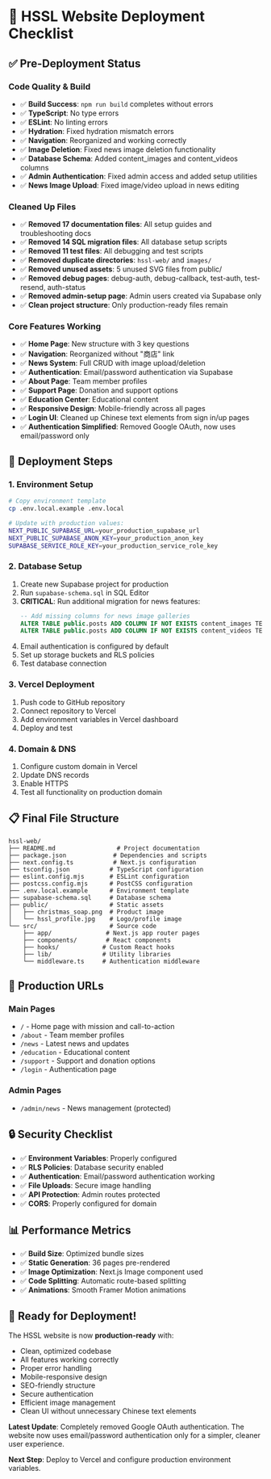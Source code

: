 # 🚀 HSSL Website Deployment Checklist

## ✅ Pre-Deployment Status

### **Code Quality & Build**
- ✅ **Build Success**: `npm run build` completes without errors
- ✅ **TypeScript**: No type errors
- ✅ **ESLint**: No linting errors
- ✅ **Hydration**: Fixed hydration mismatch errors
- ✅ **Navigation**: Reorganized and working correctly
- ✅ **Image Deletion**: Fixed news image deletion functionality
- ✅ **Database Schema**: Added content_images and content_videos columns
- ✅ **Admin Authentication**: Fixed admin access and added setup utilities
- ✅ **News Image Upload**: Fixed image/video upload in news editing

### **Cleaned Up Files**
- ✅ **Removed 17 documentation files**: All setup guides and troubleshooting docs
- ✅ **Removed 14 SQL migration files**: All database setup scripts
- ✅ **Removed 11 test files**: All debugging and test scripts
- ✅ **Removed duplicate directories**: `hssl-web/` and `images/`
- ✅ **Removed unused assets**: 5 unused SVG files from public/
- ✅ **Removed debug pages**: debug-auth, debug-callback, test-auth, test-resend, auth-status
- ✅ **Removed admin-setup page**: Admin users created via Supabase only
- ✅ **Clean project structure**: Only production-ready files remain

### **Core Features Working**
- ✅ **Home Page**: New structure with 3 key questions
- ✅ **Navigation**: Reorganized without "商店" link
- ✅ **News System**: Full CRUD with image upload/deletion
- ✅ **Authentication**: Email/password authentication via Supabase
- ✅ **About Page**: Team member profiles
- ✅ **Support Page**: Donation and support options
- ✅ **Education Center**: Educational content
- ✅ **Responsive Design**: Mobile-friendly across all pages
- ✅ **Login UI**: Cleaned up Chinese text elements from sign in/up pages
- ✅ **Authentication Simplified**: Removed Google OAuth, now uses email/password only

## 🔧 Deployment Steps

### **1. Environment Setup**
```bash
# Copy environment template
cp .env.local.example .env.local

# Update with production values:
NEXT_PUBLIC_SUPABASE_URL=your_production_supabase_url
NEXT_PUBLIC_SUPABASE_ANON_KEY=your_production_anon_key
SUPABASE_SERVICE_ROLE_KEY=your_production_service_role_key
```

### **2. Database Setup**
1. Create new Supabase project for production
2. Run `supabase-schema.sql` in SQL Editor
3. **CRITICAL**: Run additional migration for news features:
   ```sql
   -- Add missing columns for news image galleries
   ALTER TABLE public.posts ADD COLUMN IF NOT EXISTS content_images TEXT[] DEFAULT '{}';
   ALTER TABLE public.posts ADD COLUMN IF NOT EXISTS content_videos TEXT[] DEFAULT '{}';
   ```
4. Email authentication is configured by default
5. Set up storage buckets and RLS policies
6. Test database connection

### **3. Vercel Deployment**
1. Push code to GitHub repository
2. Connect repository to Vercel
3. Add environment variables in Vercel dashboard
4. Deploy and test

### **4. Domain & DNS**
1. Configure custom domain in Vercel
2. Update DNS records
3. Enable HTTPS
4. Test all functionality on production domain

## 📋 Final File Structure

```
hssl-web/
├── README.md                 # Project documentation
├── package.json             # Dependencies and scripts
├── next.config.ts           # Next.js configuration
├── tsconfig.json           # TypeScript configuration
├── eslint.config.mjs       # ESLint configuration
├── postcss.config.mjs      # PostCSS configuration
├── .env.local.example      # Environment template
├── supabase-schema.sql     # Database schema
├── public/                 # Static assets
│   ├── christmas_soap.png  # Product image
│   └── hssl_profile.jpg    # Logo/profile image
└── src/                    # Source code
    ├── app/               # Next.js app router pages
    ├── components/        # React components
    ├── hooks/            # Custom React hooks
    ├── lib/              # Utility libraries
    └── middleware.ts     # Authentication middleware
```

## 🎯 Production URLs

### **Main Pages**
- `/` - Home page with mission and call-to-action
- `/about` - Team member profiles
- `/news` - Latest news and updates
- `/education` - Educational content
- `/support` - Support and donation options
- `/login` - Authentication page

### **Admin Pages**
- `/admin/news` - News management (protected)


## 🔒 Security Checklist

- ✅ **Environment Variables**: Properly configured
- ✅ **RLS Policies**: Database security enabled
- ✅ **Authentication**: Email/password authentication working
- ✅ **File Uploads**: Secure image handling
- ✅ **API Protection**: Admin routes protected
- ✅ **CORS**: Properly configured for domain

## 📊 Performance Metrics

- ✅ **Build Size**: Optimized bundle sizes
- ✅ **Static Generation**: 36 pages pre-rendered
- ✅ **Image Optimization**: Next.js Image component used
- ✅ **Code Splitting**: Automatic route-based splitting
- ✅ **Animations**: Smooth Framer Motion animations

## 🎉 Ready for Deployment!

The HSSL website is now **production-ready** with:
- Clean, optimized codebase
- All features working correctly
- Proper error handling
- Mobile-responsive design
- SEO-friendly structure
- Secure authentication
- Efficient image management
- Clean UI without unnecessary Chinese text elements

**Latest Update**: Completely removed Google OAuth authentication. The website now uses email/password authentication only for a simpler, cleaner user experience.

**Next Step**: Deploy to Vercel and configure production environment variables.
